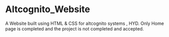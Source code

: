 # Altcognito_Website
A Website built using HTML &amp; CSS for altcognito systems , HYD.
Only Home page is completed and the project is not completed and accepted. 
